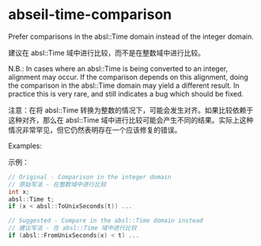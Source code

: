 # abseil-time-comparison

Prefer comparisons in the absl::Time domain instead of the integer domain.

建议在 absl::Time 域中进行比较，而不是在整数域中进行比较。

N.B.: In cases where an absl::Time is being converted to an integer, alignment may occur. If the comparison depends on this alignment, doing the comparison in the absl::Time domain may yield a different result. In practice this is very rare, and still indicates a bug which should be fixed.

注意：在将 absl::Time 转换为整数的情况下，可能会发生对齐。如果比较依赖于这种对齐，那么在 absl::Time 域中进行比较可能会产生不同的结果。实际上这种情况非常罕见，但它仍然表明存在一个应该修复的错误。

Examples:

示例：

```c++
// Original - Comparison in the integer domain
// 原始写法 - 在整数域中进行比较
int x;
absl::Time t;
if (x < absl::ToUnixSeconds(t)) ...

// Suggested - Compare in the absl::Time domain instead
// 建议写法 - 在 absl::Time 域中进行比较
if (absl::FromUnixSeconds(x) < t) ...
```
